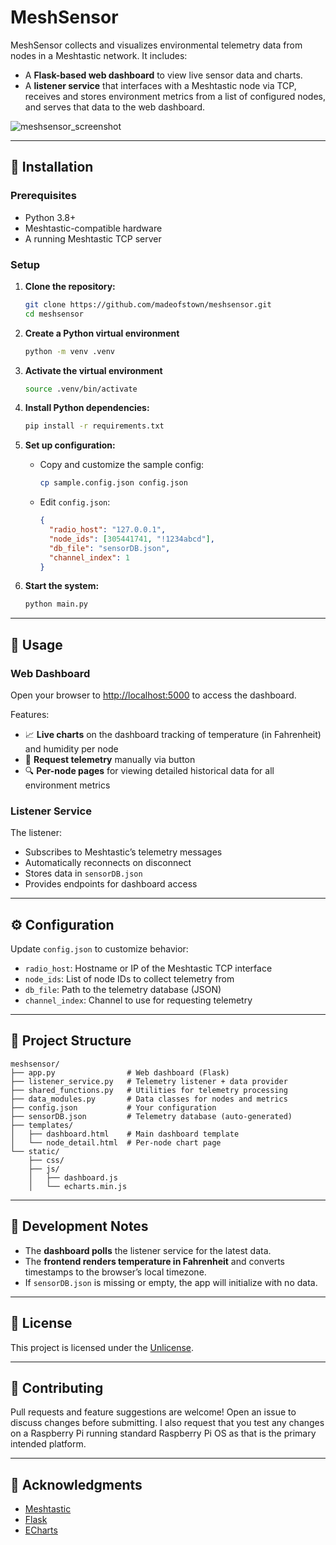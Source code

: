 # MeshSensor

MeshSensor collects and visualizes environmental telemetry data from nodes in a Meshtastic network. It includes:

- A **Flask-based web dashboard** to view live sensor data and charts.
- A **listener service** that interfaces with a Meshtastic node via TCP, receives and stores environment metrics from a list of configured nodes, and serves that data to the web dashboard. 

![meshsensor_screenshot](https://github.com/user-attachments/assets/421efcd2-bdc7-4ca1-8790-82f8e9e54dcc)

---

## 🔧 Installation

### Prerequisites

- Python 3.8+
- Meshtastic-compatible hardware
- A running Meshtastic TCP server

### Setup

1. **Clone the repository:**
   ```bash
   git clone https://github.com/madeofstown/meshsensor.git
   cd meshsensor
   ```

2. **Create a Python virtual environment**
   ```bash
   python -m venv .venv
   ```

3. **Activate the virtual environment**
   ```bash
   source .venv/bin/activate
   ```

2. **Install Python dependencies:**
   ```bash
   pip install -r requirements.txt
   ```

3. **Set up configuration:**
   - Copy and customize the sample config:
     ```bash
     cp sample.config.json config.json
     ```
   - Edit `config.json`:
     ```json
     {
       "radio_host": "127.0.0.1",
       "node_ids": [305441741, "!1234abcd"],
       "db_file": "sensorDB.json",
       "channel_index": 1
     }
     ```

4. **Start the system:**
   ```bash
   python main.py
   ```

---

## 🚀 Usage

### Web Dashboard

Open your browser to [http://localhost:5000](http://localhost:5000) to access the dashboard.

Features:
- 📈 **Live charts** on the dashboard tracking of temperature (in Fahrenheit) and humidity per node
- 🔁 **Request telemetry** manually via button
- 🔍 **Per-node pages** for viewing detailed historical data for all environment metrics 


### Listener Service

The listener:
- Subscribes to Meshtastic’s telemetry messages
- Automatically reconnects on disconnect
- Stores data in `sensorDB.json`
- Provides endpoints for dashboard access

---

## ⚙️ Configuration

Update `config.json` to customize behavior:
- `radio_host`: Hostname or IP of the Meshtastic TCP interface
- `node_ids`: List of node IDs to collect telemetry from
- `db_file`: Path to the telemetry database (JSON)
- `channel_index`: Channel to use for requesting telemetry

---

## 📁 Project Structure

```text
meshsensor/
├── app.py                # Web dashboard (Flask)
├── listener_service.py   # Telemetry listener + data provider
├── shared_functions.py   # Utilities for telemetry processing
├── data_modules.py       # Data classes for nodes and metrics
├── config.json           # Your configuration
├── sensorDB.json         # Telemetry database (auto-generated)
├── templates/
│   ├── dashboard.html    # Main dashboard template
│   └── node_detail.html  # Per-node chart page
└── static/
    ├── css/
    ├── js/
    │   ├── dashboard.js
    │   └── echarts.min.js
```

---

## 🧪 Development Notes

- The **dashboard polls** the listener service for the latest data.
- The **frontend renders temperature in Fahrenheit** and converts timestamps to the browser’s local timezone.
- If `sensorDB.json` is missing or empty, the app will initialize with no data.

---

## 📜 License

This project is licensed under the [Unlicense](LICENSE).

---

## 🤝 Contributing

Pull requests and feature suggestions are welcome! Open an issue to discuss changes before submitting. I also request that you test any changes on a Raspberry Pi running standard Raspberry Pi OS as that is the primary intended platform.

---

## 🙏 Acknowledgments

- [Meshtastic](https://meshtastic.org)
- [Flask](https://flask.palletsprojects.com)
- [ECharts](https://echarts.apache.org)
